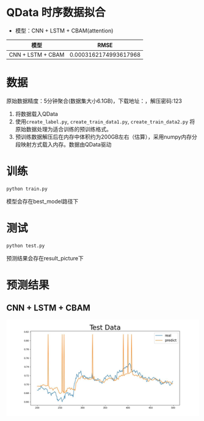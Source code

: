 # QData 时序数据拟合

- 模型：CNN + LSTM + CBAM(attention)

| 模型                | RMSE                  |
|-------------------|-----------------------|
| CNN + LSTM + CBAM | 0.0003162174993617968 |

# 数据
原始数据精度：5分钟聚合(数据集大小6.1GB)，下载地址：，解压密码:123

1. 将数据载入QData
2. 使用`create_label.py`, `create_train_data1.py`, `create_train_data2.py` 将原始数据处理为适合训练的预训练格式。
3. 预训练数据解压后在内存中体积约为200GB左右（估算），采用numpy内存分段映射方式载入内存。数据由QData驱动

# 训练
```python
python train.py
```
模型会存在best_model路径下

# 测试
```python
python test.py
```
预测结果会存在result_picture下

# 预测结果

## CNN + LSTM + CBAM
![CNN + LSTM + CBAM](./result_picture/CBAM_fic.jpg)

